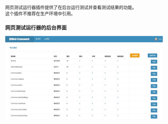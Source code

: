网页测试运行器插件提供了在后台运行测试并查看测试结果的功能。<br/>
这个插件不推荐在生产环境中引用。<br/>

### 网页测试运行器的后台界面

![网页测试运行器的后台界面](../img/web_tester.jpg)
